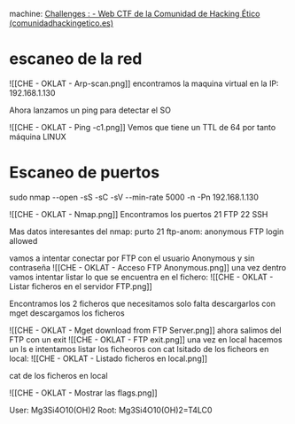 machine: [Challenges : - Web CTF de la Comunidad de Hacking Ético (comunidadhackingetico.es)](https://ctf.comunidadhackingetico.es/challenges)
# escaneo de la red
![[CHE - OKLAT - Arp-scan.png]]
encontramos la maquina virtual en la IP: 192.168.1.130

Ahora lanzamos un ping para detectar el SO

![[CHE - OKLAT - Ping -c1.png]]
Vemos que tiene un TTL de 64 por tanto máquina LINUX

# Escaneo de puertos

sudo nmap --open -sS -sC -sV --min-rate 5000 -n -Pn 192.168.1.130 

![[CHE - OKLAT - Nmap.png]]
Encontramos los puertos
21 FTP
22 SSH

Mas datos interesantes del nmap:
	purto 21 ftp-anom: anonymous FTP login allowed


vamos  a intentar conectar por FTP con el usuario Anonymous y sin contraseña
![[CHE - OKLAT - Acceso FTP Anonymous.png]]
una vez dentro vamos  intentar listar lo que se encuentra en el fichero:
![[CHE - OKLAT - Listar ficheros en el servidor FTP.png]]

Encontramos los 2 ficheros que necesitamos
solo falta descargarlos
con mget descargamos los ficheros

![[CHE - OKLAT - Mget download from FTP Server.png]]
ahora salimos del FTP con un exit
![[CHE - OKLAT - FTP exit.png]]
una vez en local hacemos un ls e intentamos listar los ficheoros con cat
lsitado de los ficheors en local:
![[CHE - OKLAT - Listado ficheros en local.png]]

cat de los ficheros en local

![[CHE - OKLAT - Mostrar las flags.png]]

User: Mg3Si4O10(OH)2
Root: Mg3Si4O10(OH)2=T4LC0
